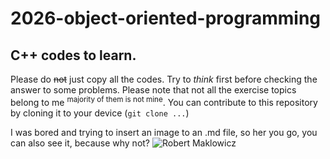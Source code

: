 # 2026-object-oriented-programming
## C++ codes to learn.
Please do ~~not~~ just copy all the codes. Try to _think_ first before checking the answer to some problems.
Please note that not all the exercise topics belong to me <sup> majority of them is not mine</sup>.
You can contribute to this repository by cloning it to your device (`git clone ...`)

I was bored and trying to insert an image to an .md file, so her you go, you can also see it, because why not?
![Robert Maklowicz](https://www.google.com/url?sa=i&url=https%3A%2F%2Flangas.pl%2Fekspert%2Frobert-maklowicz%2F&psig=AOvVaw1HwuxTnxuUSEam3vWzE6jz&ust=1759951985179000&source=images&cd=vfe&opi=89978449&ved=0CBEQjRxqFwoTCPiziprqkpADFQAAAAAdAAAAABAE)
